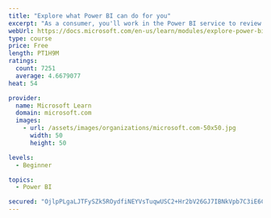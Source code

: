 ```yaml
---
title: "Explore what Power BI can do for you"
excerpt: "As a consumer, you'll work in the Power BI service to review and interact with content that has been shared with you. This module provides the foundational information that you need to work effectively in the Power BI service."
webUrl: https://docs.microsoft.com/en-us/learn/modules/explore-power-bi-service/
type: course
price: Free
length: PT1H9M
ratings:
  count: 7251
  average: 4.6679077
heat: 54

provider:
  name: Microsoft Learn
  domain: microsoft.com
  images:
    - url: /assets/images/organizations/microsoft.com-50x50.jpg
      width: 50
      height: 50

levels:
  - Beginner

topics:
  - Power BI

secured: "OjlpPLgaLJTFySZk5ROydfiNEYVsTuqwUSC2+Hr2bV26GJ7IBNkVpb7C3iE6Cd8Ul45dQ4GzmsTMtkBbJDPx6QygdoddO3nqnRqFz46pSC9vWV/NbjExQRq1+UFeSxWlu+/LlxBhfysEV3CZpSloWxmDl5ixqvQ6Qm8wTnpAfgLiaxWM0gSEKYNenBfnjWTs+Flu9ojlKp8i/Q1GiVhpd92dy0n+hh6sbYBDj/2aXI9e2i/Llv+4pDIYyO7zx4w7p0ZSjc1U72hUVvAvy3KqvZTYsa+7AwGi4N4wUiTUpGsSH2wwls+RgivqcxwghVVQdygfEO7iYMBn7hrTT6e2BHxxIY5fF3oJA/sGn14mgfmK0boR2NS+HxjD+8InsmP5SNLbDHLbR/UOAs5Vuudb5/8x62Y7vDkqTyWBTK2IwnM=;WWjWCsI4V8rwF4o0kmCBAw=="
---
```


